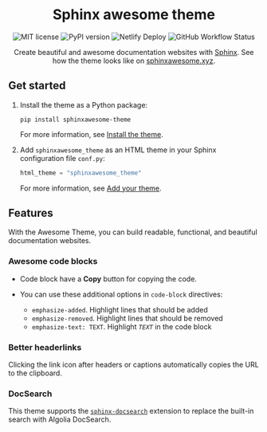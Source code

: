 <h1 align="center">Sphinx awesome theme</h1>

<p align="center">
   <img src="https://img.shields.io/github/license/kai687/sphinxawesome-theme?color=blue&style=for-the-badge" alt="MIT license">
   <img src="https://img.shields.io/pypi/v/sphinxawesome-theme?color=eb5&style=for-the-badge&logo=pypi" alt="PyPI version">
   <img src="https://img.shields.io/netlify/e6d20a5c-b49e-4ebc-80f6-59fde8f24e22?logo=netlify&style=for-the-badge" alt="Netlify Deploy">
   <img alt="GitHub Workflow Status" src="https://img.shields.io/github/actions/workflow/status/kai687/sphinxawesome-theme/lint.yml?label=Linted&style=for-the-badge">
</p>

<p align="center">
   Create beautiful and awesome documentation websites with <a href="https://www.sphinx-doc.org/en/master/">Sphinx</a>.
   See how the theme looks like on <a href="https://sphinxawesome.xyz">sphinxawesome.xyz</a>.
</p>

## Get started

1. Install the theme as a Python package:

   ```console
   pip install sphinxawesome-theme
   ```

   For more information, see [Install the theme](https://sphinxawesome.xyz/how-to/install/).

1. Add `sphinxawesome_theme` as an HTML theme in your Sphinx configuration file `conf.py`:

   ```python
   html_theme = "sphinxawesome_theme"
   ```

   For more information, see [Add your theme](https://sphinxawesome.xyz/how-to/add/).

## Features

With the Awesome Theme, you can build readable, functional, and beautiful documentation websites.

### Awesome code blocks

- Code block have a **Copy** button for copying the code.
- You can use these additional options in `code-block` directives:

  - `emphasize-added`. Highlight lines that should be added
  - `emphasize-removed`. Highlight lines that should be removed
  - `emphasize-text: TEXT`. Highlight _`TEXT`_ in the code block

### Better headerlinks

Clicking the link icon after headers or captions automatically copies the URL to the clipboard.

### DocSearch

This theme supports the [`sphinx-docsearch`](https://sphinx-docsearch.readthedocs.io/) extension
to replace the built-in search with Algolia DocSearch.
